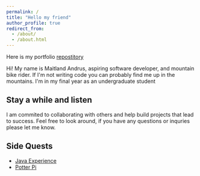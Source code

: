 ```yaml
---
permalink: /
title: "Hello my friend"
author_profile: true
redirect_from: 
  - /about/
  - /about.html
---
```


Here is my portfolio [repostitory](https://github.com/BoyWonder64/Maitland.academicpages.github.io)

Hi! My name is Maitland Andrus, aspiring software developer, and mountain bike rider. If I'm not writing code you can probably find me up in the mountains. 
I'm in my final year as an undergraduate student

## Stay a while and listen
I am commited to collaborating with others and help build projects that lead to success.
Feel free to look around, if you have any questions or inquries please let me know.



## Side Quests
- [Java Experience](https://github.com/BoyWonder64/Learning-Java)
- [Potter Pi](https://github.com/BoyWonder64/Potter-Pi)



